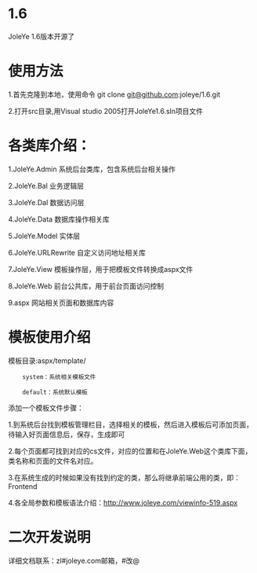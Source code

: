 1.6
===

JoleYe 1.6版本开源了


使用方法
===
1.首先克隆到本地，使用命令 git clone git@github.com:joleye/1.6.git

2.打开src目录,用Visual studio 2005打开JoleYe1.6.sln项目文件



各类库介绍：
===
1.JoleYe.Admin 系统后台类库，包含系统后台相关操作

2.JoleYe.Bal 业务逻辑层

3.JoleYe.Dal 数据访问层

4.JoleYe.Data 数据库操作相关库

5.JoleYe.Model 实体层

6.JoleYe.URLRewrite 自定义访问地址相关库

7.JoleYe.View 模板操作层，用于把模板文件转换成aspx文件

8.JoleYe.Web 前台公共库，用于前台页面访问控制

9.aspx 网站相关页面和数据库内容


模板使用介绍
===
模板目录:aspx/template/
	
		system：系统相关模板文件

		default：系统默认模板

添加一个模板文件步骤：

1.到系统后台找到模板管理栏目，选择相关的模板，然后进入模板后可添加页面，待输入好页面信息后，保存，生成即可

2.每个页面都可找到对应的cs文件，对应的位置和在JoleYe.Web这个类库下面，类名称和页面的文件名对应。

3.在系统生成的时候如果没有找到约定的类，那么将继承前端公用的类，即：Frontend

4.各全局参数和模板语法介绍：http://www.joleye.com/viewinfo-519.aspx


二次开发说明
===
详细文档联系：zl#joleye.com邮箱，#改@

